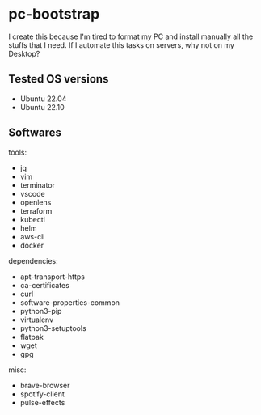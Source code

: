 # pc-bootstrap

I create this because I'm tired to format my PC and install manually all the stuffs that I need. If I automate this tasks on servers, why not on my Desktop?

## Tested OS versions
- Ubuntu 22.04
- Ubuntu 22.10

## Softwares

tools:
  - jq
  - vim
  - terminator
  - vscode
  - openlens
  - terraform
  - kubectl
  - helm
  - aws-cli
  - docker

dependencies:
  - apt-transport-https
  - ca-certificates
  - curl
  - software-properties-common
  - python3-pip
  - virtualenv
  - python3-setuptools
  - flatpak
  - wget
  - gpg

misc:
  - brave-browser
  - spotify-client
  - pulse-effects
